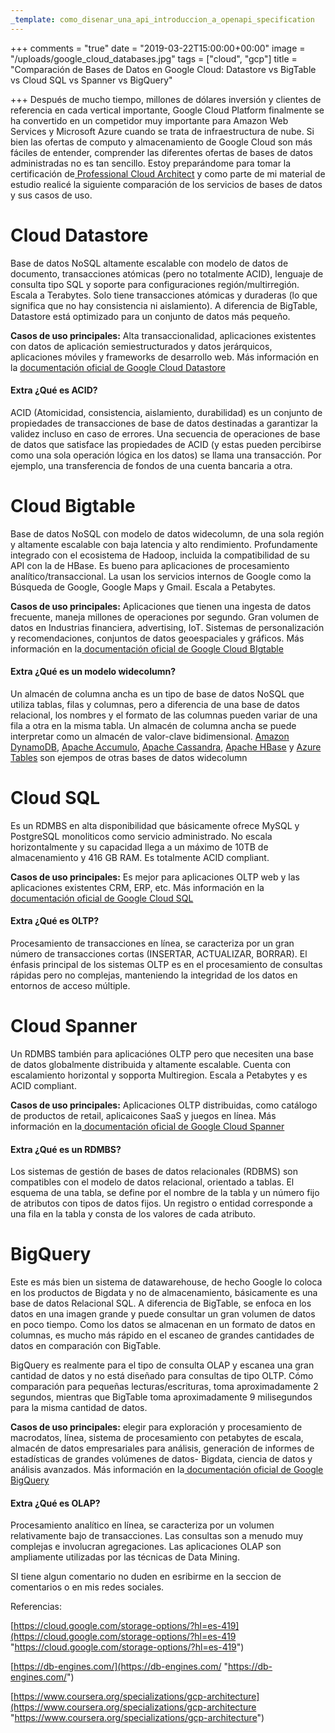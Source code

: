 ```yaml
---
_template: como_disenar_una_api_introduccion_a_openapi_specification
---
```



+++
comments = "true"
date = "2019-03-22T15:00:00+00:00"
image = "/uploads/google_cloud_databases.jpg"
tags = ["cloud", "gcp"]
title = "Comparación de Bases de Datos en Google Cloud: Datastore vs BigTable vs Cloud SQL vs Spanner vs BigQuery"

+++
Después de mucho tiempo, millones de dólares  inversión y clientes de referencia en cada vertical importante, Google Cloud Platform finalmente se ha convertido en un competidor muy importante para Amazon Web Services y Microsoft Azure cuando se trata de infraestructura de nube.  Si bien las ofertas de computo y almacenamiento de Google Cloud son más fáciles de entender, comprender las diferentes ofertas de bases de datos administradas no es tan sencillo. Estoy preparándome para  tomar la certificación de[ Professional Cloud Architect](https://cloud.google.com/certification/cloud-architect) y como parte de mi material de estudio realicé la siguiente comparación de los servicios de bases de datos y sus casos de uso.

# **Cloud Datastore**

Base de datos NoSQL altamente escalable con modelo de datos de documento, transacciones atómicas (pero no totalmente ACID), lenguaje de consulta tipo SQL y soporte para configuraciones  región/multirregión. Escala a Terabytes. Solo tiene transacciones atómicas y duraderas (lo que significa que no hay consistencia ni aislamiento). A diferencia de BigTable, Datastore está optimizado para un conjunto de datos más pequeño.

**Casos de uso principales:**  Alta transaccionalidad,  aplicaciones existentes con datos de aplicación semiestructurados y datos jerárquicos, aplicaciones móviles y frameworks de desarrollo web. Más información en la [documentación oficial de Google Cloud Datastore](https://cloud.google.com/datastore/)

#### Extra ¿Qué es ACID?

ACID (Atomicidad, consistencia, aislamiento, durabilidad) es un conjunto de propiedades de transacciones de base de datos destinadas a garantizar la validez incluso en caso de errores. Una secuencia de operaciones de base de datos que satisface las propiedades de ACID (y estas pueden percibirse como una sola operación lógica en los datos) se llama una transacción. Por ejemplo, una transferencia de fondos de una cuenta bancaria a otra.

# **Cloud Bigtable**

Base de datos NoSQL con modelo de datos widecolumn, de una sola región y altamente escalable con baja latencia y alto rendimiento. Profundamente integrado con el ecosistema de Hadoop, incluida la compatibilidad de su API con la de HBase. Es bueno para aplicaciones de procesamiento analítico/transaccional. La usan los servicios internos de Google como la Búsqueda de Google, Google Maps y Gmail. Escala a Petabytes.

**Casos de uso principales:** Aplicaciones que tienen una ingesta de datos frecuente, maneja  millones de operaciones por segundo. Gran volumen de datos en Industrias financiera, advertising, IoT. Sistemas de personalización y recomendaciones,  conjuntos de datos geoespaciales y gráficos. Más información en la[ documentación oficial de Google Cloud BIgtable](https://cloud.google.com/bigtable/)

#### Extra ¿Qué es un modelo widecolumn?

Un almacén de columna ancha es un tipo de base de datos NoSQL que utiliza tablas, filas y columnas, pero a diferencia de una base de datos relacional, los nombres y el formato de las columnas pueden variar de una fila a otra en la misma tabla. Un almacén de columna ancha se puede interpretar como un almacén de valor-clave bidimensional. [Amazon DynamoDB](https://en.wikipedia.org/wiki/Amazon_DynamoDB "Amazon DynamoDB"), [Apache Accumulo](https://en.wikipedia.org/wiki/Apache_Accumulo "Apache Accumulo"), [Apache Cassandra](https://en.wikipedia.org/wiki/Apache_Cassandra "Apache Cassandra"), [Apache HBase](https://en.wikipedia.org/wiki/Apache_HBase "Apache HBase") y [Azure Tables](https://en.wikipedia.org/wiki/Microsoft_Azure#Storage_services "Microsoft Azure") son ejempos de otras bases de datos widecolumn

# **Cloud SQL**

Es un RDMBS en alta disponibilidad que básicamente ofrece MySQL y PostgreSQL monoliticos como servicio administrado. No escala horizontalmente y  su capacidad llega a un máximo de 10TB de almacenamiento y 416 GB RAM. Es totalmente ACID compliant.

**Casos de uso principales:** Es mejor para aplicaciones OLTP web y las aplicaciones existentes CRM, ERP, etc. Más información en la[ documentación oficial de Google Cloud SQL](https://cloud.google.com/sql/)

#### Extra ¿Qué es OLTP?

Procesamiento de transacciones en línea, se caracteriza por un gran número de transacciones cortas  (INSERTAR, ACTUALIZAR, BORRAR). El énfasis principal de los sistemas OLTP es en el procesamiento de consultas  rápidas pero no complejas, manteniendo la integridad de los datos en entornos de acceso múltiple.

# **Cloud Spanner**

Un RDMBS también para aplicaciónes OLTP pero que necesiten una base de datos globalmente distribuida y altamente escalable. Cuenta con escalamiento horizontal y sopporta Multiregion. Escala a Petabytes y es ACID compliant.

**Casos de uso principales:** Aplicaciones OLTP distribuidas, como  catálogo de productos de retail, aplicaicones  SaaS y  juegos en línea. Más información en la[ documentación oficial de Google Cloud Spanner](https://cloud.google.com/spanner/)

#### Extra ¿Qué es un RDMBS?

Los sistemas de gestión de bases de datos relacionales (RDBMS) son compatibles con el modelo de datos relacional, orientado a tablas. El esquema de una tabla, se define por el nombre de la tabla y un número fijo de atributos con tipos de datos fijos. Un registro o entidad corresponde a una fila en la tabla y consta de los valores de cada atributo.

# **BigQuery**

Este es más bien un sistema de datawarehouse, de hecho Google lo coloca en los productos de Bigdata y no de almacenamiento, básicamente es una base de datos Relacional SQL. A diferencia de BigTable, se enfoca en los datos en una imagen grande y puede consultar un gran volumen de datos en poco tiempo. Como los datos se almacenan en un formato de datos en columnas, es mucho más rápido en el escaneo de grandes cantidades de datos en comparación con BigTable.

BigQuery es realmente para el tipo de consulta OLAP y escanea una gran cantidad de datos y no está diseñado para consultas de tipo OLTP.  Cómo comparación para pequeñas lecturas/escrituras, toma aproximadamente 2 segundos, mientras que BigTable toma aproximadamente 9 milisegundos para la misma cantidad de datos.

**Casos de uso principales:** elegir para exploración y procesamiento de macrodatos, línea, sistema de procesamiento con petabytes de escala, almacén de datos empresariales para análisis,  generación de informes de estadísticas de grandes volúmenes de datos- Bigdata, ciencia de datos y análisis avanzados. Más información en la[ documentación oficial de Google BigQuery](https://cloud.google.com/bigquery)

#### Extra ¿Qué es OLAP?

Procesamiento analítico en línea, se caracteriza por un volumen relativamente bajo de transacciones. Las consultas son a menudo muy complejas e involucran agregaciones. Las aplicaciones OLAP son ampliamente utilizadas por las técnicas de Data Mining.

SI tiene algun comentario no duden en esribirme en la seccion de comentarios o en mis redes sociales. 

Referencias:

[https://cloud.google.com/storage-options/?hl=es-419](https://cloud.google.com/storage-options/?hl=es-419 "https://cloud.google.com/storage-options/?hl=es-419")

[https://db-engines.com/](https://db-engines.com/ "https://db-engines.com/")

[https://www.coursera.org/specializations/gcp-architecture](https://www.coursera.org/specializations/gcp-architecture "https://www.coursera.org/specializations/gcp-architecture")
